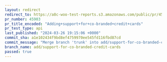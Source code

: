 ```yaml
---
layout: redirect
redirect_to: https://a8c-woo-test-reports.s3.amazonaws.com/public/pr/45903/api/index.html
pr_number: 45903
pr_title_encoded: "Adding+support+for+co-branded+credit+cards"
pr_test_type: api
last_published: "2024-03-26 19:15:06 +0000"
commit_sha: a1e102434f9bd8ef4759970ee545fd116fbd87cd
commit_message: "Merge branch 'trunk' into add/support-for-co-branded-credit-cards"
branch_name: add/support-for-co-branded-credit-cards
passed: true
---
```

